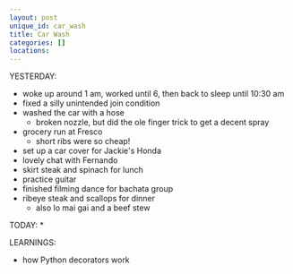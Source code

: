 ```yaml
---
layout: post
unique_id: car_wash
title: Car Wash
categories: []
locations: 
---
```


YESTERDAY:
* woke up around 1 am, worked until 6, then back to sleep until 10:30 am
* fixed a silly unintended join condition
* washed the car with a hose
  * broken nozzle, but did the ole finger trick to get a decent spray
* grocery run at Fresco
  * short ribs were so cheap!
* set up a car cover for Jackie's Honda
* lovely chat with Fernando
* skirt steak and spinach for lunch
* practice guitar
* finished filming dance for bachata group
* ribeye steak and scallops for dinner
  * also lo mai gai and a beef stew

TODAY:
* 

LEARNINGS:
* how Python decorators work
